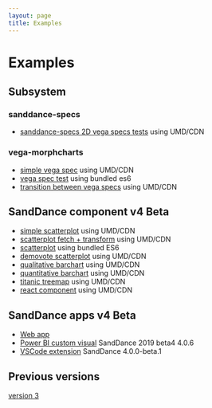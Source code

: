 ```yaml
---
layout: page
title: Examples
---
```


# Examples

## Subsystem

### sanddance-specs
* [sanddance-specs 2D vega specs tests](../tests/sanddance-specs/v1/) using UMD/CDN

### vega-morphcharts
* [simple vega spec](../tests/v4/umd/vega-morphcharts.test.html) using UMD/CDN
* [vega spec test](../tests/v4/es6/vega-morphcharts-test-es6.html) using bundled es6
* [transition between vega specs](../tests/v4/umd/transition.html) using UMD/CDN

## <a name="component"></a>SandDance component v4 Beta
* [simple scatterplot](../tests/v4/umd/test.html) using UMD/CDN
* [scatterplot fetch + transform](../tests/v4/umd/transforms.html) using UMD/CDN
* [scatterplot](../tests/v4/es6/sanddance-test-es6.html) using bundled ES6
* [demovote scatterplot](../tests/v4/umd/scatterplotTest.html) using UMD/CDN
* [qualitative barchart](../tests/v4/umd/qualBarChartTest.html) using UMD/CDN
* [quantitative barchart](../tests/v4/umd/quanBarChartTest.html) using UMD/CDN
* [titanic treemap](../tests/v4/umd/treeMapTest.html) using UMD/CDN
* [react component](../tests/v4/umd/sanddance-react.html) using UMD/CDN

## <a name="apps"></a>SandDance apps v4 Beta
* [Web app](../tests/v4/es6/app)
* [Power BI custom visual](../dist/powerbi/v4/SandDance2019beta4.4.0.6.pbiviz) SandDance 2019 beta4 4.0.6
* [VSCode extension](../dist/vscode/v4/vscode-sanddance-4.0.0-beta.1.vsix) SandDance 4.0.0-beta.1

## Previous versions

[version 3](v3)